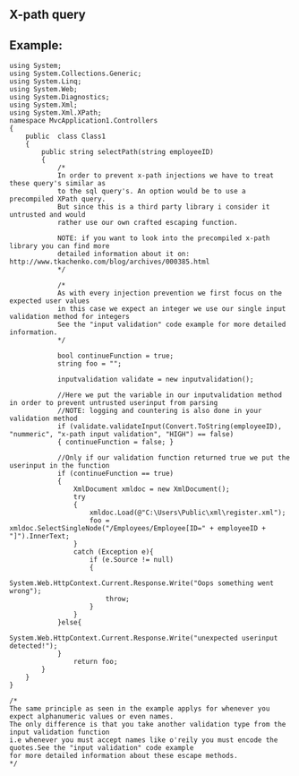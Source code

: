 X-path query
-------

## Example:

	using System;
	using System.Collections.Generic;
	using System.Linq;
	using System.Web;
	using System.Diagnostics;
	using System.Xml;
	using System.Xml.XPath;
	namespace MvcApplication1.Controllers
	{
		public  class Class1
		{
			public string selectPath(string employeeID)
			{
			    /*
				In order to prevent x-path injections we have to treat these query's similar as 
				to the sql query's. An option would be to use a precompiled XPath query.
				But since this is a third party library i consider it untrusted and would
				rather use our own crafted escaping function.
			 
				NOTE: if you want to look into the precompiled x-path library you can find more
				detailed information about it on: http://www.tkachenko.com/blog/archives/000385.html
				*/

				/*
				As with every injection prevention we first focus on the expected user values
				in this case we expect an integer we use our single input validation method for integers
				See the "input validation" code example for more detailed information.
			    */

				bool continueFunction = true;
				string foo = "";

				inputvalidation validate = new inputvalidation();

				//Here we put the variable in our inputvalidation method in order to prevent untrusted userinput from parsing
				//NOTE: logging and countering is also done in your validation method
				if (validate.validateInput(Convert.ToString(employeeID), "nummeric", "x-path input validation", "HIGH") == false) 
				{ continueFunction = false; }

				//Only if our validation function returned true we put the userinput in the function
				if (continueFunction == true)
				{
					XmlDocument xmldoc = new XmlDocument();
					try
					{
						xmldoc.Load(@"C:\Users\Public\xml\register.xml");
						foo = xmldoc.SelectSingleNode("/Employees/Employee[ID=" + employeeID + "]").InnerText;
					}
					catch (Exception e){
						if (e.Source != null)
						{
							System.Web.HttpContext.Current.Response.Write("Oops something went wrong");
							throw;
						}
					}
				}else{
					System.Web.HttpContext.Current.Response.Write("unexpected userinput detected!");
				}
					return foo;
			}
		}
	}

	/* 
	The same principle as seen in the example applys for whenever you expect alphanumeric values or even names. 
	The only difference is that you take another validation type from the input validation function 
	i.e whenever you must accept names like o'reily you must encode the quotes.See the "input validation" code example
	for more detailed information about these escape methods.
	*/